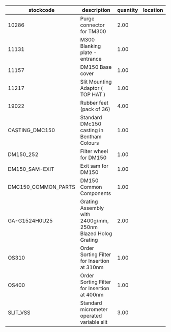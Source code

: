 |stockcode|description|quantity|location|
|---------|-----------|--------|--------|
|10286|Purge connector for TM300|2.00||
|11131|M300 Blanking plate - entrance|1.00||
|11157|DM150 Base cover|1.00||
|11217|Slit Mounting Adaptor ( TOP HAT )|1.00||
|19022|Rubber feet (pack of 36)|4.00||
|CASTING_DMC150|Standard DMc150 casting in Bentham Colours|1.00||
|DM150_252|Filter wheel for DM150|1.00||
|DM150_SAM-EXIT|Exit sam for DM150|1.00||
|DMC150_COMMON_PARTS|DM150 Common Components|1.00||
|GA-G1524H0U25|Grating Assembly with 2400g/mm, 250nm Blazed Holog Grating|2.00||
|OS310|Order Sorting Filter for Insertion at 310nm|1.00||
|OS400|Order Sorting Filter for Insertion at 400nm|1.00||
|SLIT_VSS|Standard micrometer operated variable slit|3.00||
